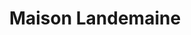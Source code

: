 ---
title: "Maison Landemaine"
url: /paris/maison-landemaine-boulevard-beaumarchais/
shop: Bäckerei
---